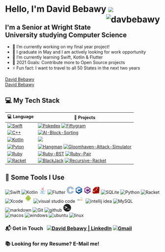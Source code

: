 # Hello, I'm David Bebawy <img src="https://github.com/blackcater/blackcater/raw/master/images/Hi.gif" height="32"/> <img align="right" src="https://komarev.com/ghpvc/?username=davbebawy&label=Profile%20views&color=0e75b6&style=flat" alt="davbebawy"/> </p>

## I'm a Senior at Wright State University studying Computer Science
- 🔭 I’m currently working on my final year project!
- 🔮 I graduate in May and I am actively looking for work opportunity
- 🌱 I’m currently learning Swift, Kotlin & Flutter
- 🥅 2021 Goals: Contribute more to Open Source projects
- ⚡ Fun fact: I want to travel to all 50 States in the next two years 


<script type="text/javascript" src="https://platform.linkedin.com/badges/js/profile.js" async defer></script>
  

<div class="LI-profile-badge"  data-version="v1" data-size="medium" data-locale="en_US" data-type="horizontal" data-theme="dark" data-vanity="dbebawy"><a class="LI-simple-link" href='https://www.linkedin.com/in/dbebawy?trk=profile-badge'>David Bebawy</a></div>


<div class="LI-profile-badge"  data-version="v1" data-size="medium" data-locale="en_US" data-type="horizontal" data-theme="light" data-vanity="dbebawy"><a class="LI-simple-link" href='https://www.linkedin.com/in/dbebawy?trk=profile-badge'>David Bebawy</a></div>


## 💻 My Tech Stack
<!-- START OF PROFILE STACK, DO NOT REMOVE -->
| 💻 **Language** | 🚀 **Projects** |
|-|-|
| [![Swift](https://img.shields.io/badge/swift-%23FA7343.svg?&style=for-the-badge&logo=swift&logoColor=white)]() | [![Pokedex](https://img.shields.io/static/v1?label=Pokedex&message=%20&color=000605&logo=github&logoColor=white&labelColor=000605)](https://github.com/DavBebawy/Pokedex) [![Fiftygram](https://img.shields.io/static/v1?label=Fiftygram&message=%20&color=000605&logo=github&logoColor=white&labelColor=000605)](https://github.com/DavBebawy/Fiftygram) |
| [![C++](https://img.shields.io/badge/c++%20-%2300599C.svg?&style=for-the-badge&logo=c%2B%2B&ogoColor=white)]() | [![AI-Block-Sorting](https://img.shields.io/static/v1?label=AI-Block-Sorting&message=%20&color=000605&logo=github&logoColor=white&labelColor=000605)](https://github.com/DavBebawy/School-Projects/tree/master/AI-Block-Sorting)|
| [![Kotlin](https://img.shields.io/badge/kotlin-%230095D5.svg?&style=for-the-badge&logo=kotlin&logoColor=white)]() | [![  ](https://img.shields.io/static/v1?label=in%20development&message=%20&color=000605&labelColor=000605)]() |
| [![Pyton](https://img.shields.io/badge/python%20-%2314354C.svg?&style=for-the-badge&logo=python&logoColor=white)]() | [![Hangman](https://img.shields.io/static/v1?label=Hangman&message=%20&color=000605&logo=github&logoColor=white&labelColor=000605)](https://github.com/DavBebawy/School-Projects/tree/master/Hangman) [![Gloomhaven-Attack-Simulator](https://img.shields.io/static/v1?label=Gloomhaven-Attack-Simulator&message=%20&color=000605&logo=github&logoColor=white&labelColor=000605)](https://github.com/DavBebawy/School-Projects/tree/master/Gloomhaven-Attack-Simulator) |
| [![Ruby](https://img.shields.io/badge/ruby-%23CC342D.svg?&style=for-the-badge&logo=ruby&logoColor=white)]() | [![Ruby-BST](https://img.shields.io/static/v1?label=Ruby-BST&message=%20&color=000605&logo=github&logoColor=white&labelColor=000605)](https://github.com/DavBebawy/School-Projects/tree/master/Ruby-BST) [![Ruby-Pair](https://img.shields.io/static/v1?label=Ruby-Pair&message=%20&color=000605&logo=github&logoColor=white&labelColor=000605)](https://github.com/DavBebawy/School-Projects/tree/master/Ruby-Pair)  |
| [![Racket](https://img.shields.io/static/v1?style=for-the-badge&message=Racket&color=9F1D20&logo=Racket&logoColor=FFFFFF&label=)]() |[![BlackJack](https://img.shields.io/static/v1?label=BlackJack&message=%20&color=000605&logo=github&logoColor=white&labelColor=000605)](https://github.com/DavBebawy/School-Projects/tree/master/BlackJack) [![Recursive-Racket](https://img.shields.io/static/v1?label=Recursive-Racket&message=%20&color=000605&logo=github&logoColor=white&labelColor=000605)](https://github.com/DavBebawy/School-Projects/tree/master/Recursive-Racket) |

## 🚀 Some Tools I Use

<img alt="Swift" width="24px" src="https://developer.apple.com/assets/elements/icons/swift/swift-64x64_2x.png"/> <img alt="Kotlin" width="24px" src="https://www.vectorlogo.zone/logos/kotlinlang/kotlinlang-icon.svg" /> <img alt="Java" width="24px" src="https://raw.githubusercontent.com/devicons/devicon/master/icons/java/java-original.svg"/> <img alt="Flutter" width="24px" src="https://www.vectorlogo.zone/logos/flutterio/flutterio-icon.svg"/> <img alt="C" width="24px" src="https://raw.githubusercontent.com/devicons/devicon/master/icons/c/c-original.svg"/> <img alt="C++" width="24px" src="https://raw.githubusercontent.com/devicons/devicon/master/icons/cplusplus/cplusplus-original.svg"/> <img alt="C#" width="24px" src="https://raw.githubusercontent.com/devicons/devicon/master/icons/csharp/csharp-original.svg"/> <img alt="Ruby" width="24px" src="https://raw.githubusercontent.com/devicons/devicon/master/icons/ruby/ruby-original.svg"/> <img alt="SQLite" width="24px" src="https://www.vectorlogo.zone/logos/sqlite/sqlite-icon.svg"/> <img alt="Python" width="26px" src="https://img.icons8.com/color/226/000000/python.png"> <img alt="Racket" width="24px" src="https://racket-lang.org/img/racket-logo.svg"/> <br>
<img alt="Xcode" width="26px" src="https://developer.apple.com/design/human-interface-guidelines/macos/images/app-icon-realistic-materials_2x.png"/> <img alt="Android Studio" width="26px" src="https://raw.githubusercontent.com/devicons/devicon/master/icons/android/android-original-wordmark.svg"/> <img alt="visual studio code" width="26px" src="https://img.icons8.com/fluent/226/000000/visual-studio-code-2019.png" /> <img alt="MySQL" width="26px" src="https://raw.githubusercontent.com/github/explore/80688e429a7d4ef2fca1e82350fe8e3517d3494d/topics/mysql/mysql.png"> <img alt="intellij idea" width="26px" src="https://img.icons8.com/color/226/000000/intellij-idea.png" /> <img alt="MySQL" width="26px" src="https://datarebellion.com/wp-content/uploads/2018/04/anaconda-logo-300x300.png"> <img alt="markdown" width="26px" src="https://img.icons8.com/ios-filled/100/000000/markdown.png"> <img alt="Git" width="26px" src="https://img.icons8.com/color/226/000000/git.png"> <img alt="github" width="26px" src="https://img.icons8.com/ios-glyphs/226/000000/github.png"> <img alt="terminal" width="26px" src="https://raw.githubusercontent.com/github/explore/80688e429a7d4ef2fca1e82350fe8e3517d3494d/topics/terminal/terminal.png"> <br />
<img alt="macos" width="26px" src="https://img.icons8.com/officel/160/000000/mac-logo.png"> <img alt="windows" width="26px" src="https://img.icons8.com/color/226/000000/windows-10.png"> <img alt="ubuntu" width="26px" src="https://img.icons8.com/color/96/000000/ubuntu--v1.png"> <img alt="linux" width="26px" src="https://img.icons8.com/color/96/000000/linux.png"> <br />
### 📬 Get in Touch &ensp;[<img alt="David Bebawy | LinkedIn" src="https://img.icons8.com/fluent/21/000000/linkedin.png"/>][linkedin] [<img alt="Gmail"  src="https://img.icons8.com/fluent/20/000000/gmail--v2.png"/>][Gmail]

### 📚 Looking for my Resume? E-Mail me!

[linkedin]: https://www.linkedin.com/in/DBebawy
[gmail]: mailto:davidabebawy@gmail.com